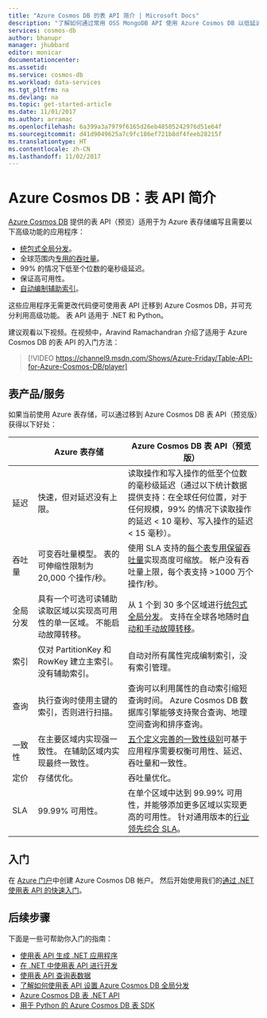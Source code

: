 ```yaml
---
title: "Azure Cosmos DB 的表 API 简介 | Microsoft Docs"
description: "了解如何通过常用 OSS MongoDB API 使用 Azure Cosmos DB 以低延迟存储和查询大量键值对数据。"
services: cosmos-db
author: bhanupr
manager: jhubbard
editor: monicar
documentationcenter: 
ms.assetid: 
ms.service: cosmos-db
ms.workload: data-services
ms.tgt_pltfrm: na
ms.devlang: na
ms.topic: get-started-article
ms.date: 11/01/2017
ms.author: arramac
ms.openlocfilehash: 6a399a3a7979f6165d26eb48505242976d51e64f
ms.sourcegitcommit: d41d9049625a7c9fc186ef721b8df4feeb28215f
ms.translationtype: HT
ms.contentlocale: zh-CN
ms.lasthandoff: 11/02/2017
---
```

# <a name="introduction-to-azure-cosmos-db-table-api"></a>Azure Cosmos DB：表 API 简介

[Azure Cosmos DB](introduction.md) 提供的表 API（预览）适用于为 Azure 表存储编写且需要以下高级功能的应用程序：

* [统包式全局分发](distribute-data-globally.md)。
* 全球范围内[专用的吞吐量](partition-data.md)。
* 99% 的情况下低至个位数的毫秒级延迟。
* 保证高可用性。
* [自动编制辅助索引](http://www.vldb.org/pvldb/vol8/p1668-shukla.pdf)。

这些应用程序无需更改代码便可使用表 API 迁移到 Azure Cosmos DB，并可充分利用高级功能。 表 API 适用于 .NET 和 Python。

建议观看以下视频。在视频中，Aravind Ramachandran 介绍了适用于 Azure Cosmos DB 的表 API 的入门方法：

> [!VIDEO https://channel9.msdn.com/Shows/Azure-Friday/Table-API-for-Azure-Cosmos-DB/player]
> 
> 

## <a name="table-offerings"></a>表产品/服务
如果当前使用 Azure 表存储，可以通过移到 Azure Cosmos DB 表 API（预览版）获得以下好处：

| | Azure 表存储 | Azure Cosmos DB 表 API（预览版） |
| --- | --- | --- |
| 延迟 | 快速，但对延迟没有上限。 | 读取操作和写入操作的低至个位数的毫秒级延迟（通过以下统计数据提供支持：在全球任何位置，对于任何规模，99% 的情况下读取操作的延迟 < 10 毫秒、写入操作的延迟 < 15 毫秒）。 |
| 吞吐量 | 可变吞吐量模型。 表的可伸缩性限制为 20,000 个操作/秒。 | 使用 SLA 支持的[每个表专用保留吞吐量](request-units.md)实现高度可缩放。 帐户没有吞吐量上限，每个表支持 >1000 万个操作/秒。 |
| 全局分发 | 具有一个可选可读辅助读取区域以实现高可用性的单一区域。 不能启动故障转移。 | 从 1 个到 30 多个区域进行[统包式全局分发](distribute-data-globally.md)。 支持在全球各地随时[自动和手动故障转移](regional-failover.md)。 |
| 索引 | 仅对 PartitionKey 和 RowKey 建立主索引。 没有辅助索引。 | 自动对所有属性完成编制索引，没有索引管理。 |
| 查询 | 执行查询时使用主键的索引，否则进行扫描。 | 查询可以利用属性的自动索引缩短查询时间。 Azure Cosmos DB 数据库引擎能够支持聚合查询、地理空间查询和排序查询。 |
| 一致性 | 在主要区域内实现强一致性。 在辅助区域内实现最终一致性。 | [五个定义完善的一致性级别](consistency-levels.md)可基于应用程序需要权衡可用性、延迟、吞吐量和一致性。 |
| 定价 | 存储优化。 | 吞吐量优化。 |
| SLA | 99.99% 可用性。 | 在单个区域中达到 99.99% 可用性，并能够添加更多区域以实现更高的可用性。 针对通用版本的[行业领先综合 SLA](https://azure.microsoft.com/support/legal/sla/cosmos-db/)。 |

## <a name="get-started"></a>入门

在 [Azure 门户](https://portal.azure.com)中创建 Azure Cosmos DB 帐户。 然后开始使用我们的[通过 .NET 使用表 API 的快速入门](create-table-dotnet.md)。 

## <a name="next-steps"></a>后续步骤

下面是一些可帮助你入门的指南：
* [使用表 API 生成 .NET 应用程序](create-table-dotnet.md)
* [在 .NET 中使用表 API 进行开发](tutorial-develop-table-dotnet.md)
* [使用表 API 查询表数据](tutorial-query-table.md)
* [了解如何使用表 API 设置 Azure Cosmos DB 全局分发](tutorial-global-distribution-table.md)
* [Azure Cosmos DB 表 .NET API](table-sdk-dotnet.md)
* [用于 Python 的 Azure Cosmos DB 表 SDK](table-sdk-python.md)

